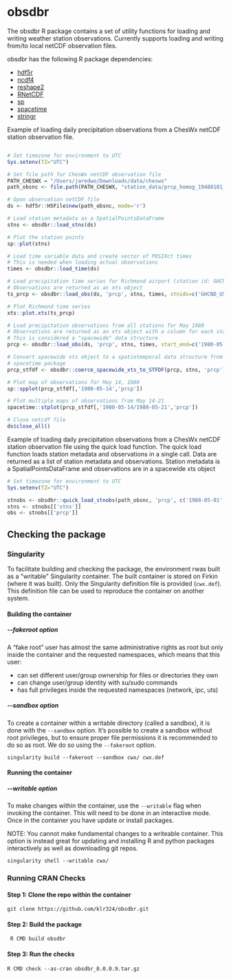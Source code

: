 # obsdbr

The obsdbr R package contains a set of utility functions for loading and writing
weather station observations. Currently supports loading and writing from/to local netCDF
observation files.

obsdbr has the following R package dependencies:

* [hdf5r](https://cran.r-project.org/web/packages/hdf5r/index.html)
* [ncdf4](https://cran.r-project.org/web/packages/ncdf4/index.html)
* [reshape2](https://cran.r-project.org/web/packages/reshape2/index.html)
* [RNetCDF](https://cran.r-project.org/web/packages/RNetCDF/index.html)
* [sp](https://cran.r-project.org/web/packages/sp/index.html)
* [spacetime](https://cran.r-project.org/web/packages/spacetime/index.html)
* [stringr](https://cran.r-project.org/web/packages/stringr/index.html)

Example of loading daily precipitation observations from a ChesWx netCDF station observation file.

```r

# Set timezone for environment to UTC
Sys.setenv(TZ="UTC")

# Set file path for ChesWx netCDF observation file
PATH_CHESWX = "/Users/jaredwo/Downloads/data/cheswx"
path_obsnc <- file.path(PATH_CHESWX, "station_data/prcp_homog_19480101_20171231.nc")

# Open observation netCDF file
ds <- hdf5r::H5File$new(path_obsnc, mode='r')

# Load station metadata as a SpatialPointsDataFrame
stns <- obsdbr::load_stns(ds)

# Plot the station points
sp::plot(stns)

# Load time variable data and create vector of POSIXct times
# This is needed when loading actual observations
times <- obsdbr::load_time(ds)

# Load precipitation time series for Richmond airport (station id: GHCND_USW00013740)
# Observations are returned as an xts object
ts_prcp <- obsdbr::load_obs(ds, 'prcp', stns, times, stnids=c('GHCND_USW00013740'))

# Plot Richmond time series
xts::plot.xts(ts_prcp)

# Load precipitation observations from all stations for May 1980
# Observations are returned as an xts object with a column for each station
# This is considered a "spacewide" data structure
prcp <- obsdbr::load_obs(ds, 'prcp', stns, times, start_end=c('1980-05-01','1980-05-31'))

# Convert spacewide xts object to a spatiotemporal data structure from the
# spacetime package
prcp_stfdf <- obsdbr::coerce_spacewide_xts_to_STFDF(prcp, stns, 'prcp')

# Plot map of observations for May 14, 1980
sp::spplot(prcp_stfdf[,'1980-05-14','prcp'])

# Plot multiple maps of observations from May 14-21
spacetime::stplot(prcp_stfdf[,'1980-05-14/1980-05-21','prcp'])

# Close netcdf file
ds$close_all()

```

Example of loading daily precipitation observations from a ChesWx netCDF station observation file using the quick load function. The quick load function loads station metadata and observations
in a single call. Data are returned as a list of station metadata and observations.
Station metadata is a SpatialPointsDataFrame and observations are in a spacewide xts object

```r
# Set timezone for environment to UTC
Sys.setenv(TZ="UTC")

stnobs <- obsdbr::quick_load_stnobs(path_obsnc, 'prcp', c('1980-05-01','1980-05-31'))
stns <- stnobs[['stns']]
obs <- stnobs[['prcp']]

```
## Checking the package
### Singularity
To facilitate building and checking the package, the environment rwas built as a "writable" Singularity container. The built container is stored on Firkin (where it was built). Only the Singularity definition file is provided (`cwx.def`). This definition file can be used to reproduce the container on another system. 

#### Building the container
##### --fakeroot option
A “fake root” user has almost the same administrative rights as root but only inside the container and the requested namespaces, which means that this user:

* can set different user/group ownership for files or directories they own
* can change user/group identity with su/sudo commands
* has full privileges inside the requested namespaces (network, ipc, uts)

##### --sandbox option
To create a container within a writable directory (called a sandbox), it is done with the `--sandbox` option. It’s possible to create a sandbox without root privileges, but to ensure proper file permissions it is recommended to do so as root. We do so using the `--fakeroot` option. 

```
singularity build --fakeroot --sandbox cwx/ cwx.def
``` 
#### Running the container
##### --writable option
To make changes within the container, use the `--writable` flag when invoking the container. This will need to be done in an interactive mode. Once in the container you have update or install packages. 

NOTE: You cannot make fundamental changes to a writeable container. This option is instead great for updating and installing R and python packages interactively as well as downloading git repos.

```
singularity shell --writable cwx/
``` 

### Running CRAN Checks
#### Step 1: Clone the repo within the container
```
git clone https://github.com/klr324/obsdbr.git
```
#### Step 2: Build the package
```
 R CMD build obsdbr
```
#### Step 3: Run the checks
```
R CMD check --as-cran obsdbr_0.0.0.9.tar.gz
```

